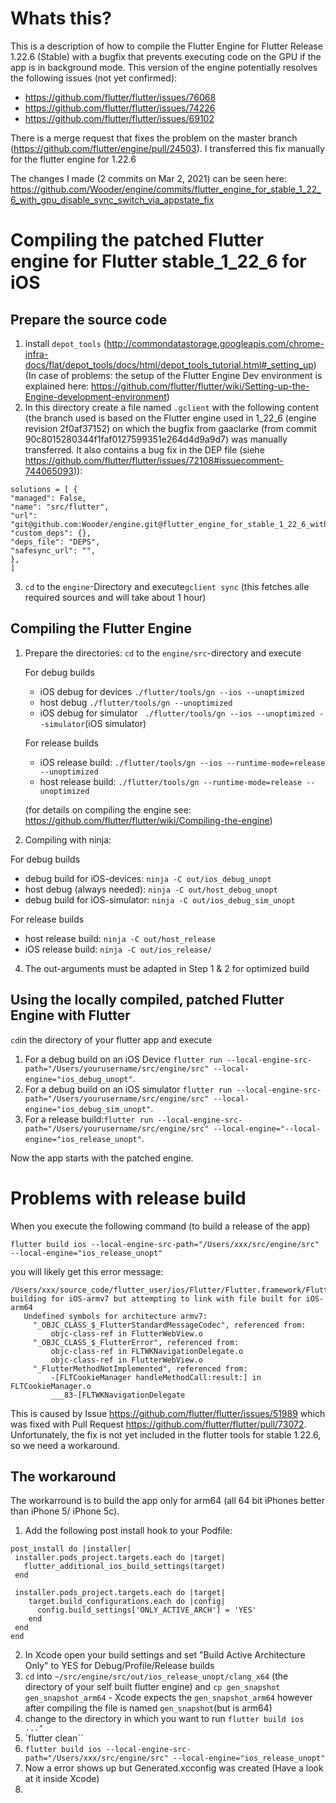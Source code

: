 # Whats this?

This is a description of how to compile the Flutter Engine for Flutter Release 1.22.6 (Stable) with a bugfix that prevents executing code on the GPU if the app is in background mode.
This version of the engine potentially resolves the following issues (not yet confirmed):
- https://github.com/flutter/flutter/issues/76068
- https://github.com/flutter/flutter/issues/74226
- https://github.com/flutter/flutter/issues/69102

There is a merge request that fixes the problem on the master branch (https://github.com/flutter/engine/pull/24503).
I transferred this fix manually for the flutter engine for 1.22.6

The changes I made (2 commits on Mar 2, 2021) can be seen here:
https://github.com/Wooder/engine/commits/flutter_engine_for_stable_1_22_6_with_gpu_disable_sync_switch_via_appstate_fix

# Compiling the patched Flutter engine for Flutter stable_1_22_6 for iOS

## Prepare the source code

1. install `depot_tools` (<http://commondatastorage.googleapis.com/chrome-infra-docs/flat/depot_tools/docs/html/depot_tools_tutorial.html#_setting_up>) (In case of problems: the setup of the Flutter Engine Dev environment is explained here: <https://github.com/flutter/flutter/wiki/Setting-up-the-Engine-development-environment>)
2. In this directory create a file named `.gclient` with the following content (the branch used is based on the Flutter engine used in 1_22_6 (engine revision 2f0af37152) on which the bugfix from gaaclarke (from commit 90c8015280344f1faf0127599351e264d4d9a9d7) was manually transferred. It also contains a bug fix in the DEP file (siehe <https://github.com/flutter/flutter/issues/72108#issuecomment-744065093>)):

  ```
  solutions = [ {
  "managed": False,
  "name": "src/flutter",
  "url": "git@github.com:Wooder/engine.git@flutter_engine_for_stable_1_22_6_with_gpu_disable_sync_switch_via_appstate_fix",
  "custom_deps": {},
  "deps_file": "DEPS",
  "safesync_url": "",
  },
  ]
  ```

3. `cd` to the `engine`-Directory and execute`gclient sync` (this fetches alle required sources and will take about 1 hour)

## Compiling the Flutter Engine

1. Prepare the directories: `cd` to the `engine/src`-directory and execute 
   
   For debug builds
   
   * iOS debug for devices `./flutter/tools/gn --ios --unoptimized`
   * host debug `./flutter/tools/gn --unoptimized`
   * iOS debug for simulator ` ./flutter/tools/gn --ios --unoptimized --simulator`(iOS simulator)
   
   For release builds
   
   * iOS release build: `./flutter/tools/gn --ios --runtime-mode=release --unoptimized`
   * host release build: `./flutter/tools/gn --runtime-mode=release --unoptimized` 
   
   (for details on compiling the engine see: <https://github.com/flutter/flutter/wiki/Compiling-the-engine>)
3. Compiling with ninja: 
  
  For debug builds
  
  * debug build for iOS-devices: `ninja -C out/ios_debug_unopt`
  * host debug (always needed): `ninja -C out/host_debug_unopt`
  * debug build for iOS-simulator: `ninja -C out/ios_debug_sim_unopt`
  
  For release builds
  
  * host release build: `ninja -C out/host_release`
  * iOS release build: `ninja -C out/ios_release/`
4. The out-arguments must be adapted in Step 1 & 2 for optimized build

## Using the locally compiled, patched Flutter Engine with Flutter

`cd`in the directory of your flutter app and execute 

1. For a debug build on an iOS Device `flutter run --local-engine-src-path="/Users/yourusername/src/engine/src" --local-engine="ios_debug_unopt"`.
2. For a debug build on an iOS simulator `flutter run --local-engine-src-path="/Users/yourusername/src/engine/src" --local-engine="ios_debug_sim_unopt"`.
3. For a release build:`flutter run --local-engine-src-path="/Users/yourusername/src/engine/src" --local-engine="--local-engine="ios_release_unopt"`. 

Now the app starts with the patched engine.

# Problems with release build
When you execute the following command (to build a release of the app) 

`flutter build ios --local-engine-src-path="/Users/xxx/src/engine/src" --local-engine="ios_release_unopt"`

you will likely get this error message:

 ```
 /Users/xxx/source_code/flutter_user/ios/Flutter/Flutter.framework/Flutter, building for iOS-armv7 but attempting to link with file built for iOS-arm64
    Undefined symbols for architecture armv7:
      "_OBJC_CLASS_$_FlutterStandardMessageCodec", referenced from:
          objc-class-ref in FlutterWebView.o
      "_OBJC_CLASS_$_FlutterError", referenced from:
          objc-class-ref in FLTWKNavigationDelegate.o
          objc-class-ref in FlutterWebView.o
      "_FlutterMethodNotImplemented", referenced from:
          -[FLTCookieManager handleMethodCall:result:] in FLTCookieManager.o
          ___83-[FLTWKNavigationDelegate
 ```
 This is caused by Issue https://github.com/flutter/flutter/issues/51989  which was fixed with Pull Request https://github.com/flutter/flutter/pull/73072. Unfortunately, the fix is not yet included in the flutter tools for stable 1.22.6, so we need a workaround.

## The workaround

The workarround is to build the app only for arm64 (all 64 bit iPhones better than iPhone 5/ iPhone 5c).

1. Add the following post install hook to your Podfile:
 ```
post_install do |installer|
  installer.pods_project.targets.each do |target|
    flutter_additional_ios_build_settings(target)
  end

  installer.pods_project.targets.each do |target|
     target.build_configurations.each do |config|
       config.build_settings['ONLY_ACTIVE_ARCH'] = 'YES'
     end
  end
 end 
 ```
2. In Xcode open your build settings and set "Build Active Architecture Only" to YES for Debug/Profile/Release builds
3. `cd` into `~/src/engine/src/out/ios_release_unopt/clang_x64` (the directory of your self built flutter engine) and
   `cp gen_snapshot gen_snapshot_arm64` - Xcode expects the `gen_snapshot_arm64` however after compiling the file is named `gen_snapshot`(but is arm64)
4. change to the directory in which you want to run `flutter build ios ..."`
5. `flutter clean``
6. `flutter build ios --local-engine-src-path="/Users/xxx/src/engine/src" --local-engine="ios_release_unopt"`
7. Now a error shows up but Generated.xcconfig was created (Have a look at it inside Xcode)
8. 
